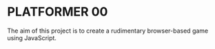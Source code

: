 # PLATFORMER 00

The aim of this project is to create a rudimentary browser-based game using JavaScript.